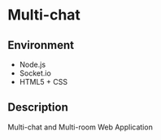 Multi-chat
==========

## Environment
- Node.js
- Socket.io
- HTML5 + CSS

## Description
Multi-chat and Multi-room Web Application

